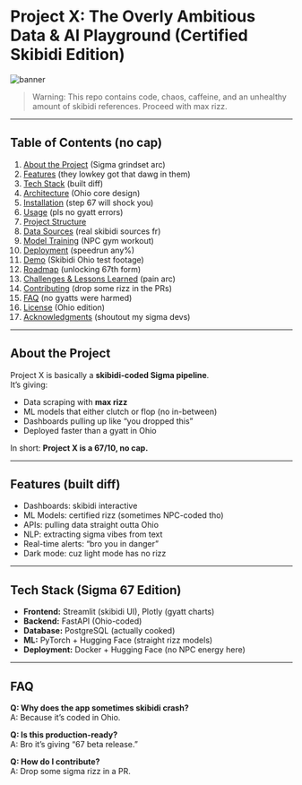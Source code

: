 # Project X: The Overly Ambitious Data & AI Playground (Certified Skibidi Edition)

![banner](https://via.placeholder.com/1200x300.png?text=Project+X+-+AI+Playground)  

> Warning: This repo contains code, chaos, caffeine, and an unhealthy amount of skibidi references. Proceed with max rizz.  

---

## Table of Contents (no cap)
1. [About the Project](#-about-the-project) (Sigma grindset arc)  
2. [Features](#-features) (they lowkey got that dawg in them)  
3. [Tech Stack](#-tech-stack) (built diff)  
4. [Architecture](#-architecture) (Ohio core design)  
5. [Installation](#-installation) (step 67 will shock you)  
6. [Usage](#-usage) (pls no gyatt errors)  
7. [Project Structure](#-project-structure)  
8. [Data Sources](#-data-sources) (real skibidi sources fr)  
9. [Model Training](#-model-training) (NPC gym workout)  
10. [Deployment](#-deployment) (speedrun any%)  
11. [Demo](#-demo) (Skibidi Ohio test footage)  
12. [Roadmap](#-roadmap) (unlocking 67th form)  
13. [Challenges & Lessons Learned](#-challenges--lessons-learned) (pain arc)  
14. [Contributing](#-contributing) (drop some rizz in the PRs)  
15. [FAQ](#-faq) (no gyatts were harmed)  
16. [License](#-license) (Ohio edition)  
17. [Acknowledgments](#-acknowledgments) (shoutout my sigma devs)  

---

## About the Project
Project X is basically a **skibidi-coded Sigma pipeline**.  
It’s giving:  
- Data scraping with **max rizz**  
- ML models that either clutch or flop (no in-between)  
- Dashboards pulling up like “you dropped this”  
- Deployed faster than a gyatt in Ohio  

In short: **Project X is a 67/10, no cap.**  

---

## Features (built diff)
- Dashboards: skibidi interactive  
- ML Models: certified rizz (sometimes NPC-coded tho)  
- APIs: pulling data straight outta Ohio  
- NLP: extracting sigma vibes from text  
- Real-time alerts: “bro you in danger”  
- Dark mode: cuz light mode has no rizz  

---

## Tech Stack (Sigma 67 Edition)
- **Frontend:** Streamlit (skibidi UI), Plotly (gyatt charts)  
- **Backend:** FastAPI (Ohio-coded)  
- **Database:** PostgreSQL (actually cooked)  
- **ML:** PyTorch + Hugging Face (straight rizz models)  
- **Deployment:** Docker + Hugging Face (no NPC energy here)  

---

## FAQ
**Q: Why does the app sometimes skibidi crash?**  
A: Because it’s coded in Ohio.  

**Q: Is this production-ready?**  
A: Bro it’s giving “67 beta release.”  

**Q: How do I contribute?**  
A: Drop some sigma rizz in a PR.  
